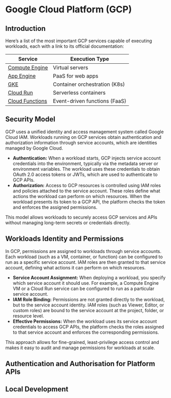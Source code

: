 # Google Cloud Platform (GCP)

## Introduction

Here’s a list of the most important GCP services capable of executing workloads, each with a link to its official documentation:

| Service                                                 | Execution Type                 |
| ------------------------------------------------------- | ------------------------------ |
| [Compute Engine](https://cloud.google.com/compute/)     | Virtual servers                |
| [App Engine](https://cloud.google.com/appengine/)       | PaaS for web apps              |
| [GKE](https://cloud.google.com/kubernetes-engine/)      | Container orchestration (K8s)  |
| [Cloud Run](https://cloud.google.com/run/)              | Serverless containers          |
| [Cloud Functions](https://cloud.google.com/functions/)  | Event-driven functions (FaaS)  |


## Security Model

GCP uses a unified identity and access management system called Google Cloud IAM. Workloads running on GCP services obtain authentication and authorization information through service accounts, which are identities managed by Google Cloud.

- **Authentication:** When a workload starts, GCP injects service account credentials into the environment, typically via the metadata server or environment variables. The workload uses these credentials to obtain OAuth 2.0 access tokens or JWTs, which are used to authenticate to GCP APIs.
- **Authorization:** Access to GCP resources is controlled using IAM roles and policies attached to the service account. These roles define what actions the workload can perform on which resources. When the workload presents its token to a GCP API, the platform checks the token and enforces the assigned permissions.

This model allows workloads to securely access GCP services and APIs without managing long-term secrets or credentials directly.

## Workloads Identity and Permissions

In GCP, permissions are assigned to workloads through service accounts. Each workload (such as a VM, container, or function) can be configured to run as a specific service account. IAM roles are then granted to that service account, defining what actions it can perform on which resources.

- **Service Account Assignment:** When deploying a workload, you specify which service account it should use. For example, a Compute Engine VM or a Cloud Run service can be configured to run as a particular service account.
- **IAM Role Binding:** Permissions are not granted directly to the workload, but to the service account identity. IAM roles (such as Viewer, Editor, or custom roles) are bound to the service account at the project, folder, or resource level.
- **Effective Permissions:** When the workload uses its service account credentials to access GCP APIs, the platform checks the roles assigned to that service account and enforces the corresponding permissions.

This approach allows for fine-grained, least-privilege access control and makes it easy to audit and manage permissions for workloads at scale.

## Authentication and Authorisation for Platform APIs

## Local Development
